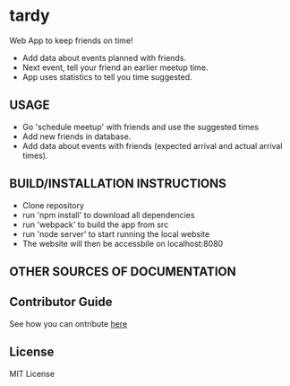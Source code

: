 # tardy

Web App to keep friends on time!
  * Add data about events planned with friends.
  * Next event, tell your friend an earlier meetup time.
  * App uses statistics to tell you time suggested.

## USAGE
  * Go 'schedule meetup' with friends and use the suggested times
  * Add new friends in database.
  * Add data about events with friends (expected arrival and actual arrival times).
  
  
## BUILD/INSTALLATION INSTRUCTIONS
  * Clone repository
  * run 'npm install' to download all dependencies
  * run 'webpack' to build the app from src
  * run 'node server' to start running the local website
  * The website will then be accessbile on localhost:8080

## OTHER SOURCES OF DOCUMENTATION

## Contributor Guide
See how you can ontribute [here](https://github.com/MaxLinCode/tardy-HackIllinois-2017/blob/master/Contribute.md)

## License 
MIT License
